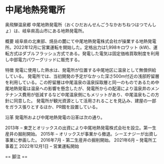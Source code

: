 # 中尾地熱発電所

奥飛騨温泉郷 中尾地熱発電所（おくひだおんせんごうなかおちねつはつでんしょ）は、岐阜県高山市にある地熱発電所。

概要
岐阜県の北東部、焼岳の麓にて中尾地熱発電株式会社が操業する地熱発電所。2022年12月に営業運転を開始した。定格出力は1,998キロワット (kW)、運転方式はダブルフラッシュ方式である。発電した電気は固定価格買取制度を利用し中部電力パワーグリッドに販売する。

特徴
発電に使用した熱水は、発電所が位置する中尾地区に温泉として無償供給している。
発電所では、当初開発の予定がなかった深さ500m付近の浅部貯留層を利用している。この貯留層は中尾温泉の温泉採取層と同一のものであるため中尾地熱発電は温泉への影響を懸念したが、発電所からの配湯により温泉井のメンテナンス費用が低減するなど中尾温泉側にもメリットがあり、中尾温泉もこの方針に同意した。
発電所が観光資源として活用されることを見込み、建屋の一部をガラス張りとするほか、PR館を設置している。

沿革
発電所および中尾地熱発電の沿革は次の通り。

2013年 – 東芝とオリックスの出資により中尾地熱発電株式会社を設立。第一生産井の掘削開始。
2015年 – オリックスが事業から撤退。シーエナジーが出資し事業に参画した。
2016年7月 - 第二生産井の掘削開始。
2021年6月 – 発電所工事着工
2022年12月1日 – 営業運転開始


== 脚注 ==